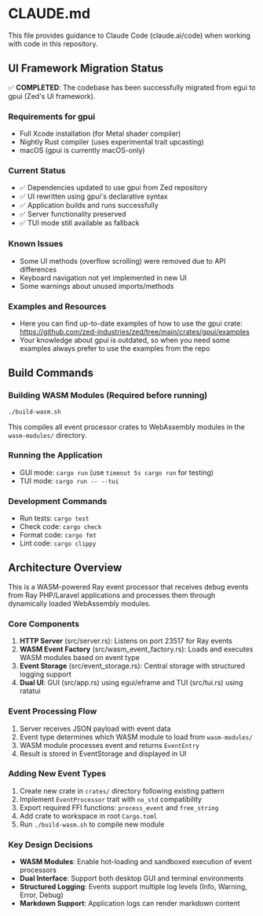 # CLAUDE.md

This file provides guidance to Claude Code (claude.ai/code) when working with code in this repository.

## UI Framework Migration Status

✅ **COMPLETED**: The codebase has been successfully migrated from egui to gpui (Zed's UI framework).

### Requirements for gpui
- Full Xcode installation (for Metal shader compiler)
- Nightly Rust compiler (uses experimental trait upcasting)
- macOS (gpui is currently macOS-only)

### Current Status
- ✅ Dependencies updated to use gpui from Zed repository
- ✅ UI rewritten using gpui's declarative syntax
- ✅ Application builds and runs successfully
- ✅ Server functionality preserved
- ✅ TUI mode still available as fallback

### Known Issues
- Some UI methods (overflow scrolling) were removed due to API differences
- Keyboard navigation not yet implemented in new UI
- Some warnings about unused imports/methods

### Examples and Resources
- Here you can find up-to-date examples of how to use the gpui crate: https://github.com/zed-industries/zed/tree/main/crates/gpui/examples
- Your knowledge about gpui is outdated, so when you need some examples always prefer to use the examples from the repo

## Build Commands

### Building WASM Modules (Required before running)
```bash
./build-wasm.sh
```
This compiles all event processor crates to WebAssembly modules in the `wasm-modules/` directory.

### Running the Application
- GUI mode: `cargo run` (use `timeout 5s cargo run` for testing)
- TUI mode: `cargo run -- --tui`

### Development Commands
- Run tests: `cargo test`
- Check code: `cargo check`
- Format code: `cargo fmt`
- Lint code: `cargo clippy`

## Architecture Overview

This is a WASM-powered Ray event processor that receives debug events from Ray PHP/Laravel applications and processes them through dynamically loaded WebAssembly modules.

### Core Components

1. **HTTP Server** (src/server.rs): Listens on port 23517 for Ray events
2. **WASM Event Factory** (src/wasm_event_factory.rs): Loads and executes WASM modules based on event type
3. **Event Storage** (src/event_storage.rs): Central storage with structured logging support
4. **Dual UI**: GUI (src/app.rs) using egui/eframe and TUI (src/tui.rs) using ratatui

### Event Processing Flow

1. Server receives JSON payload with event data
2. Event type determines which WASM module to load from `wasm-modules/`
3. WASM module processes event and returns `EventEntry`
4. Result is stored in EventStorage and displayed in UI

### Adding New Event Types

1. Create new crate in `crates/` directory following existing pattern
2. Implement `EventProcessor` trait with `no_std` compatibility
3. Export required FFI functions: `process_event` and `free_string`
4. Add crate to workspace in root `Cargo.toml`
5. Run `./build-wasm.sh` to compile new module

### Key Design Decisions

- **WASM Modules**: Enable hot-loading and sandboxed execution of event processors
- **Dual Interface**: Support both desktop GUI and terminal environments
- **Structured Logging**: Events support multiple log levels (Info, Warning, Error, Debug)
- **Markdown Support**: Application logs can render markdown content
